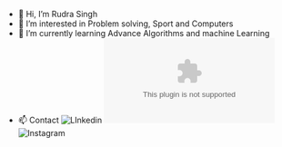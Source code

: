 - 👋 Hi, I’m Rudra Singh
- 👀 I’m interested in Problem solving, Sport and Computers
- 🌱 I’m currently learning Advance Algorithms and machine Learning
- 📫 Contact 
  ![LInkedin](https://www.linkedin.com/rudrasingh2407)
  ![Gmail](blr.rudra.singh@gmail.com)
  ![Instagram](https://www.instagram.com/rudrasinggh/)
  

<!---
irudrasingh/irudrasingh is a ✨ special ✨ repository because its `README.md` (this file) appears on your GitHub profile.
You can click the Preview link to take a look at your changes.
--->
